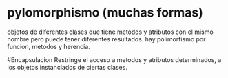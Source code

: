 # pylomorphismo (muchas formas)
objetos de diferentes clases que tiene metodos y atributos con el mismo nombre pero puede tener diferentes resultados.
hay polimorfismo por funcion, metodos y herencia.

#Encapsulacion
Restringe el acceso a metodos y atributos determinados, a los objetos instanciados de ciertas clases.